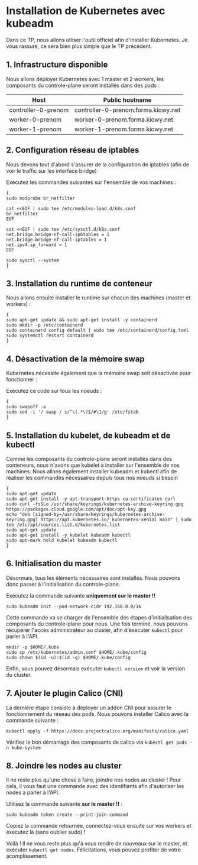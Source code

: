 # Installation de Kubernetes avec kubeadm

Dans ce TP, nous allons utliser l'outil officiel afin d'installer Kubernetes. Je vous rassure, ce sera bien plus simple que le TP précédent.

## 1. Infrastructure disponible

Nous allons déployer Kubernetes avec 1 master et 2 workers, les composants du controle-plane seront installés dans des pods :

| Host                | Public hostname                     |
| ------------------- | ----------------------------------- |
| controller-0-prenom | controller-0-prenom.forma.kiowy.net |
| worker-0-prenom     | worker-0-prenom.forma.kiowy.net     |
| worker-1-prenom     | worker-1-prenom.forma.kiowy.net     |

## 2. Configuration réseau de iptables

Nous devons tout d'abord s'assurer de la configuration de iptables (afin de voir le traffic sur les interface bridge)

Exécutez les commandes suivantes sur l'ensemble de vos machines :

```shell
{
sudo modprobe br_netfilter

cat <<EOF | sudo tee /etc/modules-load.d/k8s.conf
br_netfilter
EOF

cat <<EOF | sudo tee /etc/sysctl.d/k8s.conf
net.bridge.bridge-nf-call-ip6tables = 1
net.bridge.bridge-nf-call-iptables = 1
net.ipv4.ip_forward = 1
EOF

sudo sysctl --system
}
```

## 3. Installation du runtime de conteneur

Nous allons ensuite installer le runtime sur chacun des machines (master et workers) :

```shell
{
sudo apt-get update && sudo apt-get install -y containerd
sudo mkdir -p /etc/containerd
sudo containerd config default | sudo tee /etc/containerd/config.toml
sudo systemctl restart containerd
}
```

## 4. Désactivation de la mémoire swap

Kubernetes nécessite également que la mémoire swap soit désactivée pour fonctionner :

Exécutez ce code sur tous les noeuds :

```shell
{
sudo swapoff -a
sudo sed -i '/ swap / s/^\(.*\)$/#\1/g' /etc/fstab
}
```

## 5. Installation du kubelet, de kubeadm et de kubectl

Comme les composants du controle-plane seront installés dans des conteneurs, nous n'avons que kubelet à installer sur l'ensemble de nos machines.
Nous allons également installer kubeadm et kubectl afin de réaliser les commandes nécessaires depuis tous nos noeuds si besoin

```shell
{
sudo apt-get update
sudo apt-get install -y apt-transport-https ca-certificates curl
sudo curl -fsSLo /usr/share/keyrings/kubernetes-archive-keyring.gpg https://packages.cloud.google.com/apt/doc/apt-key.gpg
echo "deb [signed-by=/usr/share/keyrings/kubernetes-archive-keyring.gpg] https://apt.kubernetes.io/ kubernetes-xenial main" | sudo tee /etc/apt/sources.list.d/kubernetes.list
sudo apt-get update
sudo apt-get install -y kubelet kubeadm kubectl
sudo apt-mark hold kubelet kubeadm kubectl
}
```

## 6. Initialisation du master

Désormais, tous les éléments nécessaires sont installés. Nous pouvons donc passer à l'initialisation du controle-plane.

Exécutez la commande suivante **uniquement sur le master !!**

```shell
sudo kubeadm init --pod-network-cidr 192.168.0.0/16
```

Cette commande va se charger de l'ensemble des étapes d'initialisation des composants du controle-plane pour nous. 
Une fois terminé, nous pouvons récupérer l'accès administrateur au cluster, afin d'éxecuter `kubectl` pour parler à l'API.

```shell
mkdir -p $HOME/.kube
sudo cp /etc/kubernetes/admin.conf $HOME/.kube/config
sudo chown $(id -u):$(id -g) $HOME/.kube/config
```

Enfin, vous pouvez désormais exécuter `kubectl version` et voir la version du cluster.

## 7. Ajouter le plugin Calico (CNI)

La dernière étape consiste à déployer un addon CNI pour assurer le fonctionnement du réseau des pods. 
Nous pouvons installer Calico avec la commande suivante :

```shell
kubectl apply -f https://docs.projectcalico.org/manifests/calico.yaml
```

Vérifiez le bon démarrage des composants de calico via `kubectl get pods -n kube-system`

## 8. Joindre les nodes au cluster

Il ne reste plus qu'une chose à faire, joindre nos nodes au cluster ! 
Pour cela, il vous faut une commande avec des identifiants afin d'autoriser les nodes à parler à l'API.

Utilisez la commande suivante **sur le master !!** :
```shell
sudo kubeadm token create --print-join-command
```


Copiez la commande retournée, connectez-vous ensuite sur vos workers et éxecutez là  (sans oublier sudo) !

Voilà ! Il ne vous reste plus qu'à vous rendre de nouveaux sur le master, et exécuter `kubectl get nodes`. 
Félicitations, vous pouvez profiter de votre acomplissement.
